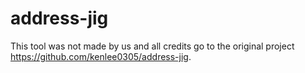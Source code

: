 # address-jig

This tool was not made by us and all credits go to the original project https://github.com/kenlee0305/address-jig.
